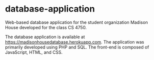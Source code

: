 # database-application
Web-based database application for the student organization Madison House developed for the class CS 4750. 

The database application is available at https://madisonhousedatabase.herokuapp.com. The application was primarily developed using PHP and SQL. The front-end is composed of JavaScript, HTML, and CSS. 
